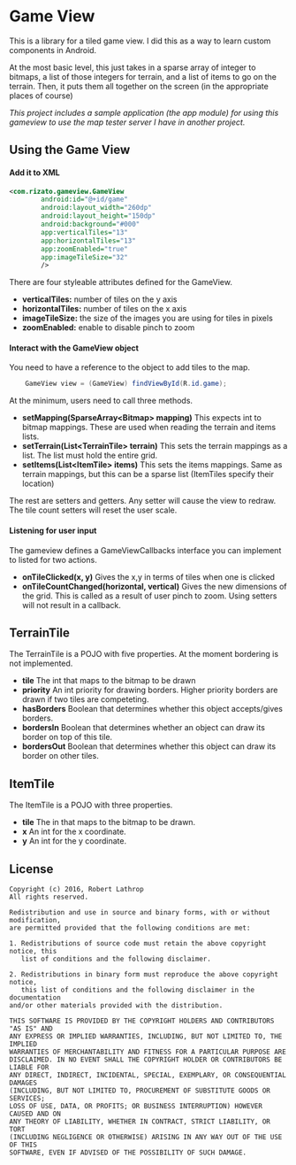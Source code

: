 # Game View

This is a library for a tiled game view. I did this as a way to learn custom
components in Android. 

At the most basic level, this just takes in a sparse array of integer to
bitmaps, a list of those integers for terrain, and a list of items to go on the
terrain. Then, it puts them all together on the screen (in the appropriate
places of course)


*This project includes a sample application (the app module) for using this
gameview to use the map tester server I have in another project.*

## Using the Game View

#### Add it to XML

```xml
<com.rizato.gameview.GameView
        android:id="@+id/game"
        android:layout_width="260dp"
        android:layout_height="150dp"
        android:background="#000"
        app:verticalTiles="13"
        app:horizontalTiles="13"
        app:zoomEnabled="true"
        app:imageTileSize="32"
        />

```

There are four styleable attributes defined for the GameView.


* **verticalTiles:** number of tiles on the y axis
* **horizontalTiles:** number of tiles on the x axis
* **imageTileSize:** the size of the images you are using for tiles in pixels
* **zoomEnabled:** enable to disable pinch to zoom

#### Interact with the GameView object

You need to have a reference to the object to add tiles to the map. 

```java
    GameView view = (GameView) findViewById(R.id.game); 
```

At the minimum, users need to call three methods.


* **setMapping(SparseArray\<Bitmap\> mapping)** This expects int to bitmap mappings. These are used when reading the terrain and items lists.
* **setTerrain(List\<TerrainTile\> terrain)** This sets the terrain mappings as a list. The list must hold the entire grid.
* **setItems(List\<ItemTile\> items)** This sets the items mappings. Same as terrain mappings, but this can be a sparse list (ItemTiles specify their location)

The rest are setters and getters. Any setter will cause the view to redraw. The tile count setters will reset the user scale.

#### Listening for user input

The gameview defines a GameViewCallbacks interface you can implement to listed for two actions.


* **onTileClicked(x, y)** Gives the x,y in terms of tiles when one is clicked
* **onTileCountChanged(horizontal, vertical)** Gives the new dimensions of the grid. This is called as a result of user pinch to zoom. Using setters will not result in a callback.

## TerrainTile

The TerrainTile is a POJO with five properties. At the moment bordering is not implemented.


* **tile** The int that maps to the bitmap to be drawn
* **priority** An int priority for drawing borders. Higher priority borders are drawn if two tiles are competeting.
* **hasBorders** Boolean that determines whether this object accepts/gives borders.
* **bordersIn** Boolean that determines whether an object can draw its border on top of this tile.
* **bordersOut** Boolean that determines whether this object can draw its border on other tiles.

## ItemTile

The ItemTile is a POJO with three properties.


* **tile** The in that maps to the bitmap to be drawn.
* **x** An int for the x coordinate.
* **y** An int for the y coordinate.

## License

```
Copyright (c) 2016, Robert Lathrop
All rights reserved.

Redistribution and use in source and binary forms, with or without modification,
are permitted provided that the following conditions are met:

1. Redistributions of source code must retain the above copyright notice, this
   list of conditions and the following disclaimer.

2. Redistributions in binary form must reproduce the above copyright notice,
   this list of conditions and the following disclaimer in the documentation
and/or other materials provided with the distribution.

THIS SOFTWARE IS PROVIDED BY THE COPYRIGHT HOLDERS AND CONTRIBUTORS "AS IS" AND
ANY EXPRESS OR IMPLIED WARRANTIES, INCLUDING, BUT NOT LIMITED TO, THE IMPLIED
WARRANTIES OF MERCHANTABILITY AND FITNESS FOR A PARTICULAR PURPOSE ARE
DISCLAIMED. IN NO EVENT SHALL THE COPYRIGHT HOLDER OR CONTRIBUTORS BE LIABLE FOR
ANY DIRECT, INDIRECT, INCIDENTAL, SPECIAL, EXEMPLARY, OR CONSEQUENTIAL DAMAGES
(INCLUDING, BUT NOT LIMITED TO, PROCUREMENT OF SUBSTITUTE GOODS OR SERVICES;
LOSS OF USE, DATA, OR PROFITS; OR BUSINESS INTERRUPTION) HOWEVER CAUSED AND ON
ANY THEORY OF LIABILITY, WHETHER IN CONTRACT, STRICT LIABILITY, OR TORT
(INCLUDING NEGLIGENCE OR OTHERWISE) ARISING IN ANY WAY OUT OF THE USE OF THIS
SOFTWARE, EVEN IF ADVISED OF THE POSSIBILITY OF SUCH DAMAGE.
```